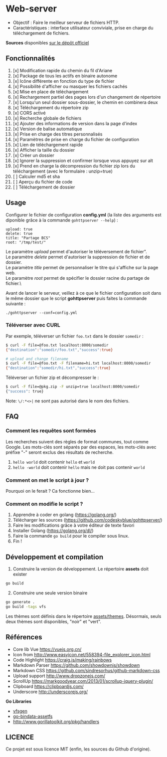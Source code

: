 # Web-server

- Objectif : Faire le meilleur serveur de fichiers HTTP.
- Caractéristiques : interface utilisateur conviviale, prise en charge du téléchargement de fichiers.

**Sources** disponibles [sur le dépôt officiel](https://github.com/codeskyblue/gohttpserver/)

## Fonctionnalités
1. [x] Modification rapide du chemin du fil d'Ariane
1. [x] Package de tous les actifs en binaire autonome
1. [x] Icône différente en fonction du type de fichier
1. [x] Possibilité d'afficher ou masquer les fichiers cachés
1. [x] Mise en place de téléchargement
1. [x] Rechargement partiel des pages lors d'un changement de répertoire
1. [x] Lorsqu'un seul dossier sous-dossier, le chemin en combinera deux
1. [x] Téléchargement du répertoire zip
1. [x] CORS activé
1. [x] Recherche globale de fichiers
1. [x] Ajouter des informations de version dans la page d'index
1. [x] Version de balise automatique
1. [x] Prise en charge des titres personnalisés
1. [x] Paramètres de prise en charge du fichier de configuration
1. [x] Lien de téléchargement rapide
1. [x] Afficher la taille du dossier
1. [x] Créer un dossier
1. [x] Ignorer la suppression et confirmer lorsque vous appuyez sur alt
1. [x] Prend en charge la décompression du fichier zip lors du téléchargement (avec le formulaire : unzip=true)
1. [ ] Calculer md5 et sha
1. [ ] Aperçu du fichier de code
1. [ ] Téléchargement de dossier

## Usage
Configurer le fichier de configuration **config.yml** (la liste des arguments est diponible grâce à la commande `gohttpserver --help`) :

```
upload: true
delete: true
title: "Partage BCS"
root: "/tmp/test/"
```

Le paramètre *upload* permet d'autoriser le téléversement de fichier".\
Le paramètre *delete* permet d'autoriser la suppression de fichier et de dossier.\
Le paramètre *title* permet de personnaliser le titre qui s'affiche sur la page web.\
Le paramètre *root* permet de spécifier le dossier racine du partage de fichier.\

Avant de lancer le serveur, veillez à ce que le fichier configuration soit dans le même dossier que le script **gohttpserver** puis faites la commande suivante :

```
./gohttpserver --conf=config.yml
```

### Téléverser avec CURL
Par exemple, téléverser un fichier `foo.txt` dans le dossier `somedir` :

```sh
$ curl -F file=@foo.txt localhost:8000/somedir
{"destination":"somedir/foo.txt","success":true}

# upload and change filename
$ curl -F file=@foo.txt -F filename=hi.txt localhost:8000/somedir
{"destination":"somedir/hi.txt","success":true}
```

Téléverser un fichier zip et décompresser le :

```sh
$ curl -F file=@pkg.zip -F unzip=true localhost:8000/somedir
{"success": true}
```

Note: `\/:*<>|` ne sont pas autorisé dans le nom des fichiers.

## FAQ
### Comment les requêtes sont formées
Les recherches suivent des règles de format communes, tout comme Google. Les mots-clés sont séparés par des espaces, les mots-clés avec préfixe "-" seront exclus des résultats de recherche.

1. `hello world` doit contenir `hello` et `world`
1. `hello -world` doit contenir `hello` mais ne doit pas contenir `world`

### Comment on met le script à jour ?
Pourquoi on le ferait ? Ca fonctionne bien...

### Comment on modifie le script ?
1. Apprendre à coder en golang (https://golang.org/)
1. Télécharger les sources (https://github.com/codeskyblue/gohttpserver/)
1. Faire les modifications grâce à votre éditeur de texte favori
1. Installer Golang (https://golang.org/dl/)
1. Faire la commande `go build` pour le compiler sous linux.
1. Fin !

## Développement et compilation

1. Construire la version de développement. Le répertoire **assets** doit exister

  ```sh
  go build
  ```
2. Construire une seule version binaire

  ```sh
  go generate .
  go build -tags vfs
  ```

Les thèmes sont définis dans le répertoire [assets/themes](assets/themes). Désormais, seuls deux thèmes sont disponibles, "noir" et "vert".

## Références

* Core lib Vue <https://vuejs.org.cn/>
* Icon from <http://www.easyicon.net/558394-file_explorer_icon.html>
* Code Highlight <https://craig.is/making/rainbows>
* Markdown Parser <https://github.com/showdownjs/showdown>
* Markdown CSS <https://github.com/sindresorhus/github-markdown-css>
* Upload support <http://www.dropzonejs.com/>
* ScrollUp <https://markgoodyear.com/2013/01/scrollup-jquery-plugin/>
* Clipboard <https://clipboardjs.com/>
* Underscore <http://underscorejs.org/>

**Go Libraries**

* [vfsgen](https://github.com/shurcooL/vfsgen)
* [go-bindata-assetfs](https://github.com/elazarl/go-bindata-assetfs)
* <http://www.gorillatoolkit.org/pkg/handlers>

## LICENCE
Ce projet est sous licence MIT (enfin, les sources du Github d'origine).
